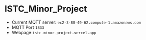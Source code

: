 # ISTC_Minor_Project
- Current MQTT server: <code>ec2-3-88-49-62.compute-1.amazonaws.com</code>
- MQTT Port <code>1833</code>
- Webpage <code>istc-minor-project.vercel.app</code>